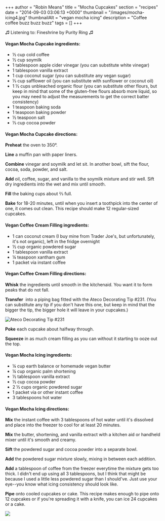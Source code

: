 +++
author = "Robin Means"
title = "Mocha Cupcakes"
section = "recipes"
date = "2014-09-03 03:06:13 +0000"
thumbnail = "/images/mocha-icing4.jpg"
thumbnailAlt = "vegan mocha icing"
description = "Coffee coffee buzz buzz buzz"
tags = []
+++

♫&nbsp;Listening to: Fineshrine by Purity Ring ♫



#### Vegan Mocha Cupcake ingredients:

- ½ cup cold coffee
- ½ cup soymilk
- 1 tablespoon apple cider vinegar (you can substitute white vinegar)
- 1 tablespoon vanilla extract
- 1 cup coconut sugar (you can substitute any vegan sugar)
- ⅓ cup safflower oil (you can substitute with sunflower or coconut oil)
- 1 ½ cups unbleached organic flour (you can substitute other flours, but keep in mind that some of the gluten-free flours absorb more liquid, so you may need to adjust the measurements to get the correct batter consistency)
- 1 teaspoon baking soda
- 1 teaspoon baking powder
- ½ teaspoon salt
- ⅓ cup cocoa powder

#### Vegan Mocha Cupcake directions:

**Preheat** the oven to 350°.

**Line** a muffin pan with paper liners.

**Combine** vinegar and soymilk and let sit. In another bowl, sift the flour, cocoa, soda, powder, and salt.

**Add** oil, coffee, sugar, and vanilla to the soymilk mixture and stir well. Sift dry ingredients into the wet and mix until smooth.

**Fill** the baking cups about ⅔&nbsp;full.

**Bake** for 18-20 minutes, until when you insert a toothpick into the center of one, it comes out clean. This recipe should make 12 regular-sized cupcakes.



#### Vegan Coffee Cream Filling ingredients:

- 1 can coconut cream&nbsp;(I buy mine from Trader Joe's, but unfortunately, it's not organic), left in the fridge overnight
- ½ cup organic powdered sugar
- 1 tablespoon vanilla extract
- ¼ teaspoon xantham gum
- 1 packet via instant coffee



#### Vegan Coffee Cream Filling directions:

**Whisk** the ingredients until smooth in the kitchenaid. You want it to form peaks that do not fall.

**Transfer** &nbsp;into a piping bag fitted with the Ateco Decorating Tip #231. (You can substitute any tip if you don't have this one, but keep in mind that the bigger the tip, the bigger hole it will leave in your cupcakes.)

![Ateco Decorating Tip #231](/images/twinkies6.jpg)

**Poke** each cupcake about halfway through.

**Squeeze** in as much cream filling as you can without it starting to ooze out the top.



#### Vegan Mocha Icing ingredients:

- ¼ cup earth balance or homemade vegan butter
- ¼ cup organic palm shortening
- ½ tablespoon vanilla extract
- ½ cup cocoa powder
- 2 ½ cups organic powdered sugar
- 1 packet via or other instant coffee
- 3 tablespoons hot water



#### Vegan Mocha Icing directions:

**Mix** the instant coffee with 3 tablespoons of hot water until it's dissolved and place into the freezer to cool for at least 20 minutes.

**Mix** the butter, shortening, and vanilla extract with a kitchen aid or handheld mixer until it's smooth and creamy.

**Sift** the powdered sugar and cocoa powder into a separate bowl.

**Add** the powdered sugar mixture slowly, mixing in between each addition.

**Add** a tablespoon of coffee from the freezer everytime the mixture gets too thick. I didn't end up using all 3 tablespoons, but I think that might be because I used a little less powdered sugar than I should've. Just use your eye--you know what icing consistency should look like.

**Pipe** onto cooled cupcakes or cake. This recipe makes enough to pipe onto 12 cupcakes or if you're spreading it with a knife, you can ice 24 cupcakes or a cake.

![](/images/mocha-icing2.jpg)

